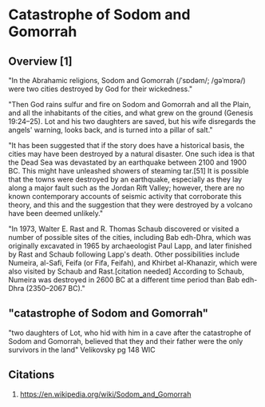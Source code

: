 # Catastrophe of Sodom and Gomorrah

## Overview [1]

"In the Abrahamic religions, Sodom and Gomorrah (/ˈsɒdəm/; /ɡəˈmɒrə/) were two cities destroyed by God for their wickedness."

"Then God rains sulfur and fire on Sodom and Gomorrah and all the Plain, and all the inhabitants of the cities, and what grew on the ground (Genesis 19:24–25). Lot and his two daughters are saved, but his wife disregards the angels' warning, looks back, and is turned into a pillar of salt."

"It has been suggested that if the story does have a historical basis, the cities may have been destroyed by a natural disaster. One such idea is that the Dead Sea was devastated by an earthquake between 2100 and 1900 BC. This might have unleashed showers of steaming tar.[51] It is possible that the towns were destroyed by an earthquake, especially as they lay along a major fault such as the Jordan Rift Valley; however, there are no known contemporary accounts of seismic activity that corroborate this theory, and this and the suggestion that they were destroyed by a volcano have been deemed unlikely."

"In 1973, Walter E. Rast and R. Thomas Schaub discovered or visited a number of possible sites of the cities, including Bab edh-Dhra, which was originally excavated in 1965 by archaeologist Paul Lapp, and later finished by Rast and Schaub following Lapp's death. Other possibilities include Numeira, al-Safi, Feifa (or Fifa, Feifah), and Khirbet al-Khanazir, which were also visited by Schaub and Rast.[citation needed] According to Schaub, Numeira was destroyed in 2600 BC at a different time period than Bab edh-Dhra (2350–2067 BC)."

## "catastrophe of Sodom and Gomorrah"

"two daughters of Lot, who hid with him in a cave after the catastrophe of Sodom and Gomorrah, believed that they
and their father were the only survivors in the land" Velikovsky pg 148 WIC

## Citations

1. https://en.wikipedia.org/wiki/Sodom_and_Gomorrah